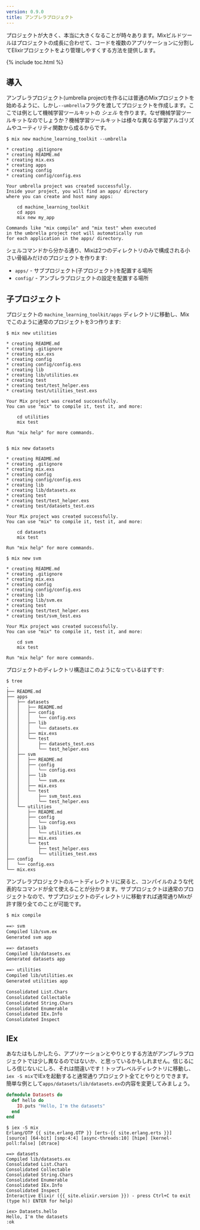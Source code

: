 ```yaml
---
version: 0.9.0
title: アンブレラプロジェクト
---
```


プロジェクトが大きく、本当に大きくなることが時々あります。Mixビルドツールはプロジェクトの成長に合わせて、コードを複数のアプリケーションに分割してElixirプロジェクトをより管理しやすくする方法を提供します。

{% include toc.html %}

## 導入

アンブレラプロジェクト(umbrella project)を作るには普通のMixプロジェクトを始めるように、しかし`--umbrella`フラグを渡してプロジェクトを作成します。ここでは例として機械学習ツールキットの *シェル* を作ります。なぜ機械学習ツールキットなのでしょうか？機械学習ツールキットは様々な異なる学習アルゴリズムやユーティリティ関数から成るからです。

```shell
$ mix new machine_learning_toolkit --umbrella

* creating .gitignore
* creating README.md
* creating mix.exs
* creating apps
* creating config
* creating config/config.exs

Your umbrella project was created successfully.
Inside your project, you will find an apps/ directory
where you can create and host many apps:

    cd machine_learning_toolkit
    cd apps
    mix new my_app

Commands like "mix compile" and "mix test" when executed
in the umbrella project root will automatically run
for each application in the apps/ directory.
```

シェルコマンドから分かる通り、Mixは2つのディレクトリのみで構成される小さい骨組みだけのプロジェクトを作ります:

  - `apps/` - サブプロジェクト(子プロジェクト)を配置する場所
  - `config/` - アンブレラプロジェクトの設定を配置する場所


## 子プロジェクト

プロジェクトの `machine_learning_toolkit/apps` ディレクトリに移動し、Mixでこのように通常のプロジェクトを3つ作ります:

```shell
$ mix new utilities

* creating README.md
* creating .gitignore
* creating mix.exs
* creating config
* creating config/config.exs
* creating lib
* creating lib/utilities.ex
* creating test
* creating test/test_helper.exs
* creating test/utilities_test.exs

Your Mix project was created successfully.
You can use "mix" to compile it, test it, and more:

    cd utilities
    mix test

Run "mix help" for more commands.


$ mix new datasets

* creating README.md
* creating .gitignore
* creating mix.exs
* creating config
* creating config/config.exs
* creating lib
* creating lib/datasets.ex
* creating test
* creating test/test_helper.exs
* creating test/datasets_test.exs

Your Mix project was created successfully.
You can use "mix" to compile it, test it, and more:

    cd datasets
    mix test

Run "mix help" for more commands.

$ mix new svm

* creating README.md
* creating .gitignore
* creating mix.exs
* creating config
* creating config/config.exs
* creating lib
* creating lib/svm.ex
* creating test
* creating test/test_helper.exs
* creating test/svm_test.exs

Your Mix project was created successfully.
You can use "mix" to compile it, test it, and more:

    cd svm
    mix test

Run "mix help" for more commands.
```

プロジェクトのディレクトリ構造はこのようになっているはずです:

```shell
$ tree
.
├── README.md
├── apps
│   ├── datasets
│   │   ├── README.md
│   │   ├── config
│   │   │   └── config.exs
│   │   ├── lib
│   │   │   └── datasets.ex
│   │   ├── mix.exs
│   │   └── test
│   │       ├── datasets_test.exs
│   │       └── test_helper.exs
│   ├── svm
│   │   ├── README.md
│   │   ├── config
│   │   │   └── config.exs
│   │   ├── lib
│   │   │   └── svm.ex
│   │   ├── mix.exs
│   │   └── test
│   │       ├── svm_test.exs
│   │       └── test_helper.exs
│   └── utilities
│       ├── README.md
│       ├── config
│       │   └── config.exs
│       ├── lib
│       │   └── utilities.ex
│       ├── mix.exs
│       └── test
│           ├── test_helper.exs
│           └── utilities_test.exs
├── config
│   └── config.exs
└── mix.exs
```

アンブレラプロジェクトのルートディレクトリに戻ると、コンパイルのような代表的なコマンドが全て使えることが分かります。サブプロジェクトは通常のプロジェクトなので、サブプロジェクトのディレクトリに移動すれば通常通りMixが許す限り全てのことが可能です。

```bash
$ mix compile

==> svm
Compiled lib/svm.ex
Generated svm app

==> datasets
Compiled lib/datasets.ex
Generated datasets app

==> utilities
Compiled lib/utilities.ex
Generated utilities app

Consolidated List.Chars
Consolidated Collectable
Consolidated String.Chars
Consolidated Enumerable
Consolidated IEx.Info
Consolidated Inspect
```

## IEx

あなたはもしかしたら、アプリケーションとやりとりする方法がアンブレラプロジェクトでは少し異なるのではないか、と思っているかもしれません。信じるにしろ信じないにしろ、それは間違いです！トップレベルディレクトリに移動し、`iex -S mix`でIExを起動すると通常通りプロジェクト全てとやりとりできます。簡単な例として`apps/datasets/lib/datasets.ex`の内容を変更してみましょう。

```elixir
defmodule Datasets do
  def hello do
    IO.puts "Hello, I'm the datasets"
  end
end
```

```shell
$ iex -S mix
Erlang/OTP {{ site.erlang.OTP }} [erts-{{ site.erlang.erts }}] [source] [64-bit] [smp:4:4] [async-threads:10] [hipe] [kernel-poll:false] [dtrace]

==> datasets
Compiled lib/datasets.ex
Consolidated List.Chars
Consolidated Collectable
Consolidated String.Chars
Consolidated Enumerable
Consolidated IEx.Info
Consolidated Inspect
Interactive Elixir ({{ site.elixir.version }}) - press Ctrl+C to exit (type h() ENTER for help)

iex> Datasets.hello
Hello, I'm the datasets
:ok
```
